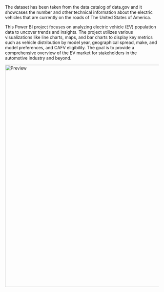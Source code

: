 The dataset has been taken from the data catalog of data.gov and it showcases the number and other technical information about the electric vehicles that are currently on the roads of The United States of America.


This Power BI project focuses on analyzing electric vehicle (EV) population data to uncover trends and insights. The project utilizes various visualizations like line charts, maps, and bar charts to display key metrics such as vehicle distribution by model year, geographical spread, make, and model preferences, and CAFV eligibility. The goal is to provide a comprehensive overview of the EV market for stakeholders in the automotive industry and beyond. 

<img width="1306" height="728" alt="Preview" src="https://github.com/user-attachments/assets/9c56ba44-7628-402e-ac4d-09f4120c805f" />


